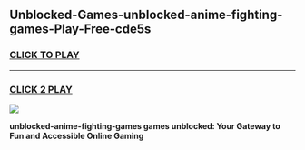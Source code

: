 
## Unblocked-Games-unblocked-anime-fighting-games-Play-Free-cde5s
<h3>
<a href="https://premium76.site?title=unblocked-anime-fighting-games&ref=20A">CLICK TO PLAY</a></h3>
<hr>

<h3>
<a href="https://premium76.site?title=unblocked-anime-fighting-games&ref=20A">CLICK 2 PLAY</a>
  
</h3>

<a href="https://premium76.site?title=unblocked-anime-fighting-games&ref=20A"><img src="https://clearcache.store/games.png"></a>


**unblocked-anime-fighting-games games unblocked: Your Gateway to Fun and Accessible Online Gaming**

